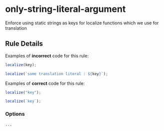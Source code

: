 # only-string-literal-argument

Enforce using static strings as keys for localize functions which we use for translation

## Rule Details

Examples of **incorrect** code for this rule:

```js
localize(key);

localize(`some translation literal : ${key}`);
```

Examples of **correct** code for this rule:

```js
localize("key");

localize(`key`);
```

### Options

```
...
```
